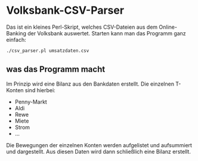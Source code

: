 # Volksbank-CSV-Parser

Das ist ein kleines Perl-Skript, welches CSV-Dateien aus dem Online-Banking der Volksbank auswertet.
Starten kann man das Programm ganz einfach:

```sh
./csv_parser.pl umsatzdaten.csv
```
## was das Programm macht
Im Prinzip wird eine Bilanz aus den Bankdaten erstellt. Die einzelnen T-Konten sind hierbei:

* Penny-Markt
* Aldi
* Rewe
* Miete
* Strom
* ...

Die Bewegungen der einzelnen Konten werden aufgelistet und aufsummiert und dargestellt. Aus diesen Daten wird dann schließlich eine Bilanz erstellt.


